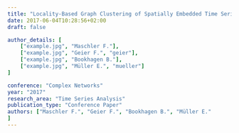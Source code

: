 ```yaml
---
title: "Locality-Based Graph Clustering of Spatially Embedded Time Series"
date: 2017-06-04T10:28:56+02:00
draft: false

author_details: [
    ["example.jpg", "Maschler F."],
    ["example.jpg", "Geier F.", "geier"],
    ["example.jpg", "Bookhagen B."],
    ["example.jpg", "Müller E.", "mueller"]
]

conference: "Complex Networks"
year: "2017"
research_area: "Time Series Analysis"
publication_type: "Conference Paper"
authors: ["Maschler F.", "Geier F.", "Bookhagen B.", "Müller E." 
]
---
```


